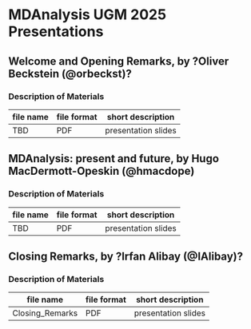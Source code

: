 # MDAnalysis UGM 2025 Presentations

## **Welcome and Opening Remarks**, by ?Oliver Beckstein (@orbeckst)?

### Description of Materials
| file name   | file format | short description              |
|-------------|-------------|--------------------------------|
| TBD    |PDF          | presentation slides             |

## **MDAnalysis: present and future**, by Hugo MacDermott-Opeskin (@hmacdope)

### Description of Materials
| file name   | file format | short description              |
|-------------|-------------|--------------------------------|
| TBD    |PDF          |presentation slides             |

## **Closing Remarks**, by ?Irfan Alibay (@IAlibay)?

### Description of Materials
| file name   | file format | short description              |
|-------------|-------------|--------------------------------|
|Closing_Remarks    |PDF          | presentation slides             |
